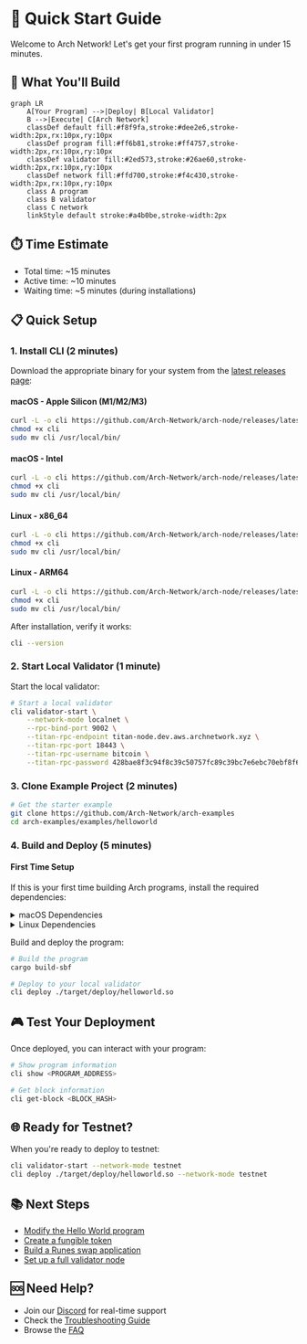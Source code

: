 # 🚀 Quick Start Guide

Welcome to Arch Network! Let's get your first program running in under 15 minutes.

## 🎯 What You'll Build

```mermaid
graph LR
    A[Your Program] -->|Deploy| B[Local Validator]
    B -->|Execute| C[Arch Network]
    classDef default fill:#f8f9fa,stroke:#dee2e6,stroke-width:2px,rx:10px,ry:10px
    classDef program fill:#ff6b81,stroke:#ff4757,stroke-width:2px,rx:10px,ry:10px
    classDef validator fill:#2ed573,stroke:#26ae60,stroke-width:2px,rx:10px,ry:10px
    classDef network fill:#ffd700,stroke:#f4c430,stroke-width:2px,rx:10px,ry:10px
    class A program
    class B validator
    class C network
    linkStyle default stroke:#a4b0be,stroke-width:2px
```

## ⏱️ Time Estimate
- Total time: ~15 minutes
- Active time: ~10 minutes
- Waiting time: ~5 minutes (during installations)

## 📋 Quick Setup

### 1. Install CLI (2 minutes)

Download the appropriate binary for your system from the [latest releases page](https://github.com/Arch-Network/arch-node/releases/latest):

<div class="platform-select">
<div class="platform-option">
<h4>macOS - Apple Silicon (M1/M2/M3)</h4>

```bash
curl -L -o cli https://github.com/Arch-Network/arch-node/releases/latest/download/cli-aarch64-apple-darwin
chmod +x cli
sudo mv cli /usr/local/bin/
```
</div>

<div class="platform-option">
<h4>macOS - Intel</h4>

```bash
curl -L -o cli https://github.com/Arch-Network/arch-node/releases/latest/download/cli-x86_64-apple-darwin
chmod +x cli
sudo mv cli /usr/local/bin/
```
</div>

<div class="platform-option">
<h4>Linux - x86_64</h4>

```bash
curl -L -o cli https://github.com/Arch-Network/arch-node/releases/latest/download/cli-x86_64-unknown-linux-gnu
chmod +x cli
sudo mv cli /usr/local/bin/
```
</div>

<div class="platform-option">
<h4>Linux - ARM64</h4>

```bash
curl -L -o cli https://github.com/Arch-Network/arch-node/releases/latest/download/cli-aarch64-unknown-linux-gnu
chmod +x cli
sudo mv cli /usr/local/bin/
```
</div>
</div>

After installation, verify it works:
```bash
cli --version
```

### 2. Start Local Validator (1 minute)

Start the local validator:
```bash
# Start a local validator
cli validator-start \
    --network-mode localnet \
    --rpc-bind-port 9002 \
    --titan-rpc-endpoint titan-node.dev.aws.archnetwork.xyz \
    --titan-rpc-port 18443 \
    --titan-rpc-username bitcoin \
    --titan-rpc-password 428bae8f3c94f8c39c50757fc89c39bc7e6ebc70ebf8f618
```

### 3. Clone Example Project (2 minutes)
```bash
# Get the starter example
git clone https://github.com/Arch-Network/arch-examples
cd arch-examples/examples/helloworld
```

### 4. Build and Deploy (5 minutes)

<div class="platform-select">
<div class="platform-option">
<h4>First Time Setup</h4>

If this is your first time building Arch programs, install the required dependencies:

<details>
<summary>macOS Dependencies</summary>

```bash
# Install Rust if not already installed
curl --proto '=https' --tlsv1.2 -sSf https://sh.rustup.rs | sh
# Install Solana CLI tools
sh -c "$(curl -sSfL https://release.solana.com/v1.18.18/install)"
```
</details>

<details>
<summary>Linux Dependencies</summary>

```bash
# Install Rust if not already installed
curl --proto '=https' --tlsv1.2 -sSf https://sh.rustup.rs | sh
# Install build essentials
sudo apt-get update && sudo apt-get install -y build-essential
# Install Solana CLI tools
sh -c "$(curl -sSfL https://release.solana.com/v1.18.18/install)"
```
</details>
</div>
</div>

Build and deploy the program:
```bash
# Build the program
cargo build-sbf

# Deploy to your local validator
cli deploy ./target/deploy/helloworld.so
```

## 🎮 Test Your Deployment

Once deployed, you can interact with your program:
```bash
# Show program information
cli show <PROGRAM_ADDRESS>

# Get block information
cli get-block <BLOCK_HASH>
```

## 🌐 Ready for Testnet?

When you're ready to deploy to testnet:
```bash
cli validator-start --network-mode testnet
cli deploy ./target/deploy/helloworld.so --network-mode testnet
```

## 📚 Next Steps

- [Modify the Hello World program](../guides/how-to-write-arch-program.md)
- [Create a fungible token](../guides/how-to-create-a-fungible-token.md)
- [Build a Runes swap application](../guides/how-to-build-runes-swap.md)
- [Set up a full validator node](bitcoin-and-electrs-setup.md)

## 🆘 Need Help?

- Join our [Discord](https://discord.gg/archnetwork) for real-time support
- Check the [Troubleshooting Guide](troubleshooting.md)
- Browse the [FAQ](faq.md)